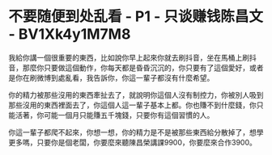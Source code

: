 # 不要随便到处乱看 - P1 - 只谈赚钱陈昌文 - BV1Xk4y1M7M8

我給你講一個很重要的東西，比如說你早上起來你就去刷抖音，坐在馬桶上刷抖音，那麼你只要做這個動作，你每天都是昏昏沉沉的，你只要有了這個愛好，或者是你在刷微博到處亂看，我告訴你，你這一輩子都沒有什麼希望。

你的精力被那些沒用的東西牽扯去了，就說明你這個人沒有制控力，你被別人吸到那些沒用的東西裡面去了，你這個人這一輩子基本上都。你也賺不到什麼錢，你只能活著，你可能一個月只能賺五千塊錢，只要你有這個習慣的人。

你這一輩子都爬不起來，你想一想，你的精力是不是被那些東西給分散掉了，想學更多嗎，只要你是個老闆，你要麼來聽陳昌榮講課9900，你要麼來合作3900。

